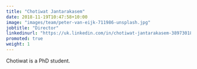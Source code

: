```yaml
---
title: "Chotiwat Jantarakasem"
date: 2018-11-19T10:47:58+10:00
image: "images/team/peter-van-eijk-711986-unsplash.jpg"
jobtitle: "Director"
linkedinurl: "https://uk.linkedin.com/in/chotiwat-jantarakasem-389730186?original_referer=https%3A%2F%2Fwww.google.com%2F"
promoted: true
weight: 1
---
```


Chotiwat is a PhD student.
